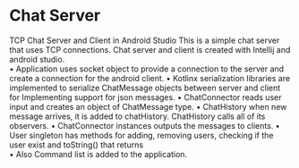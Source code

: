 # Chat Server
TCP Chat Server and Client in Android Studio
This is a simple chat server that uses TCP connections. Chat server and client is created with Intellij and android studio.  
• Application uses socket object to provide a connection to the server and create a connection for the android client. 
• Kotlinx serialization libraries are implemented to serialize ChatMessage objects between server and
client for Implementing support for json messages. 
• ChatConnector reads user input and creates an object of ChatMessage type.
• ChatHistory when new message arrives, it is added to chatHistory. ChatHistory calls all of its observers. 
• ChatConnector instances outputs the messages to clients.
• User singleton has methods for adding, removing users, checking if the user exist and toString() that returns  
• Also Command list is added to the application. 
